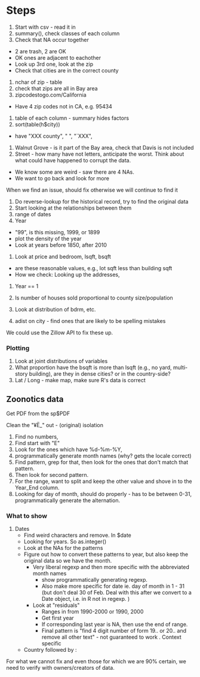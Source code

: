 # Steps

1. Start with csv - read it in
1. summary(), check classes of each column
1. Check that NA occur together
  - 2 are trash, 2 are OK
  - OK ones are adjacent to eachother
  - Look up 3rd one, look at the zip
  - Check that cities are in the correct county
1. nchar of zip - table
1. check that zips are all in Bay area
1. zipcodestogo.com/California
  - Have 4 zip codes not in CA, e.g. 95434
1. table of each column - summary hides factors
1. sort(table(h$city)) 
  - have "XXX county", " ", "`XXX", 
1. Walnut Grove - is it part of the Bay area, check that Davis is not
   included
1. Street - how many have not letters, anticipate the worst. Think
   about what could have happened to corrupt the data. 
  - We know some are weird - saw there are 4 NAs. 
  - We want to go back and look for more


When we find an issue, should fix otherwise we will continue to find
it

1. Do reverse-lookup for the historical record, try to find the
   original data
1. Start looking at the relationships between them
1. range of dates
1. Year 
  - "99", is this missing, 1999, or 1899
  - plot the density of the year
  - Look at years before 1850, after 2010
1. Look at price and bedroom, lsqft, bsqft
  - are these reasonable values, e.g., lot sqft less than building
    sqft
  - How we check: Looking up the addresses, 
1. Year == 1
   
1. Is number of houses sold proportional to county size/population
1. Look at distribution of bdrm, etc.
1. adist on city - find ones that are likely to be spelling mistakes


We could use the Zillow API to fix these up. 
  
### Plotting

1. Look at joint distributions of variables
1. What proportion have the bsqft is more than lsqft (e.g., no yard,
   multi-story building), are they in dense cities? or in the
   country-side? 
1. Lat / Long - make map, make sure R's data is correct

## Zoonotics data

Get PDF from the sp$PDF 

Clean the "¥Ë_" out - 
(original) isolation

1. Find no numbers,
1. Find start with "E"
1. Look for the ones which have %d-%m-%Y,
1. programmatically generate month names (why? gets the locale correct)
1. Find pattern, grep for that, then look for the ones that don't match that pattern.
1. Then look for second pattern. 
1. For the range, want to split and keep the other value and shove in to
    the Year_End column.
1. Looking for day of month, should do properly - has to be between
   0-31, programmatically generate the alternation. 




### What to show
1. Dates
   + Find weird characters and remove.  In $date
   + Looking for years. So as.integer()
   + Look at the NAs for the patterns
   + Figure out how to convert these patterns to year,  but also keep the original data  so we have
     the month.
      +  Very liberal regexp and then more specific with the abbreviated month names
    	  + show programmatically generating regexp.
	      + Also make more specific for date ie. day of month in 1 - 31 (but don't deal 30 of Feb.
             Deal with this after we convert to a Date object, i.e. in R not in regexp. )
	  + Look at "residuals"	
	      + Ranges in from 1990-2000  or 1990, 2000
		  + Get first year
		  + If corresponding last year is NA, then use the end of range.
		  + Final pattern is "find 4 digit number of form 19.. or 20.. and remove all other text" -
            not guaranteed to work . Context specific
   + Country followed by :			
			
 For what we cannot fix and even those for which we are 90% certain, we need to verify with
 owners/creators of data.
	  
